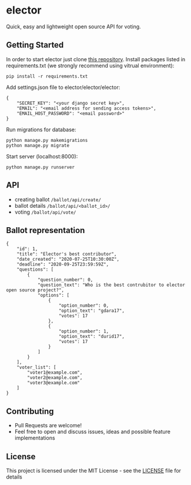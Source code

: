 # elector
Quick, easy and lightweight open source API for voting.

## Getting Started
In order to start elector just clone [this repository](https://github.com/Open-Sorcery/elector.git). 
Install packages listed in requirements.txt (we strongly recommend using vitrual environment):
```
pip install -r requirements.txt
```
Add settings.json file to elector/elector/elector:
```
{
    "SECRET_KEY": "<your django secret key>",
    "EMAIL": "<email address for sending access tokens>",
    "EMAIL_HOST_PASSWORD": "<email password>"
}
```
Run migrations for database:
```
python manage.py makemigrations
python manage.py migrate
```
Start server (localhost:8000):
```
python manage.py runserver
```

## API
- creating ballot `/ballot/api/create/`
- ballot details `/ballot/api/<ballot_id>/`
- voting `/ballot/api/vote/`

## Ballot representation
```
{
    "id": 1,
    "title": "Elector's best contributor",
    "date_created": "2020-07-25T10:30:00Z",
    "deadline": "2020-09-25T23:59:59Z",
    "questions": [
        {
            "question_number": 0,
            "question_text": "Who is the best contrubitor to elector open source project?",
            "options": [
                {
                    "option_number": 0,
                    "option_text": "gdara17",
                    "votes": 17
                },
                {
                    "option_number": 1,
                    "option_text": "durid17",
                    "votes": 17
                }
            ]
        }
    ],
    "voter_list": [
        "voter1@example.com",
        "voter2@example.com",
        "voter3@example.com"
    ]
}
```

## Contributing
- Pull Requests are welcome!
- Feel free to open and discuss issues, ideas and possible feature implementations

## License
This project is licensed under the MIT License - see the [LICENSE](LICENSE) file for details
